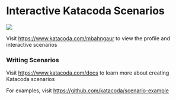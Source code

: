 # Interactive Katacoda Scenarios

[![](http://shields.katacoda.com/katacoda/mbahngaur/count.svg)](https://www.katacoda.com/mbahngaur "Get your profile on Katacoda.com")

Visit https://www.katacoda.com/mbahngaur to view the profile and interactive scenarios

### Writing Scenarios
Visit https://www.katacoda.com/docs to learn more about creating Katacoda scenarios

For examples, visit https://github.com/katacoda/scenario-example
